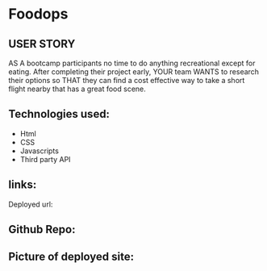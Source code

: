 # Foodops

## USER STORY

AS A  bootcamp participants no time to do anything recreational except for eating.  After completing their project early, YOUR team WANTS to research their options so THAT they can find a cost effective way to take a short flight nearby that has a great food scene.  

## Technologies used: 
* Html 
* CSS
* Javascripts
* Third party API

## links:
Deployed url:


## Github Repo:


## Picture of deployed site: 
